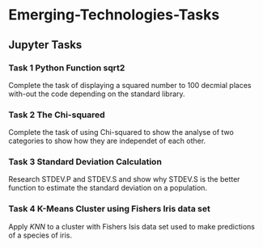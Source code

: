 # Emerging-Technologies-Tasks

## Jupyter Tasks

### Task 1 Python Function sqrt2 
Complete the task of displaying a squared number to 100 decmial places with-out the code depending on the standard library. 

### Task 2 The Chi-squared
Complete the task of using Chi-squared to show the analyse of two categories to show how they are independet of each other.

### Task 3 Standard Deviation Calculation
Research STDEV.P and STDEV.S and show why STDEV.S is the better function to estimate the standard deviation on a population.  

### Task 4 K-Means Cluster using Fishers Iris data set
Apply $KNN$ to a cluster with Fishers Isis data set used to make predictions of a species of iris.

